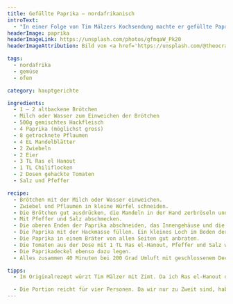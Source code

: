```yaml
---
title: Gefüllte Paprika – nordafrikanisch
introText:
  - "In einer Folge von Tim Mälzers Kochsendung machte er gefüllte Paprika. Sein Ansatz gefiel mir und so machte ich mich ans Nachkochen. Am Ende veränderte ich etwa das halbe Rezept, aber die Grundidee blieb die von Tim Mälzer."
headerImage: paprika
headerImageLink: https://unsplash.com/photos/gfmqaW_Pk20
headerImageAttribution: Bild von <a href='https://unsplash.com/@theocrazzolara?utm_source=unsplash&utm_medium=referral&utm_content=creditCopyText'>Theo Crazzolara</a> auf <a href='https://unsplash.com/?utm_source=unsplash&utm_medium=referral&utm_content=creditCopyText'>Unsplash</a>

tags:
  - nordafrika
  - gemüse
  - ofen

category: hauptgerichte

ingredients:
  - 1 – 2 altbackene Brötchen
  - Milch oder Wasser zum Einweichen der Brötchen
  - 500g gemischtes Hackfleisch
  - 4 Paprika (möglichst gross)
  - 8 getrocknete Pflaumen
  - 4 EL Mandelblätter
  - 2 Zwiebeln
  - 2 Eier
  - 3 TL Ras el Hanout
  - 1 TL Chiliflocken
  - 2 Dosen gehackte Tomaten
  - Salz und Pfeffer

recipe:
  - Brötchen mit der Milch oder Wasser einweichen.
  - Zwiebel und Pflaumen in kleine Würfel schneiden.
  - Die Brötchen gut ausdrücken, die Mandeln in der Hand zerbröseln und alles in einer großen Schüssel mit dem gemischten Hack, den rohen Zwiebeln, den aufgeschlagenen Eiern, den Chiliflocken und 2 TL Ras el-Hanout vermengen.
  - Mit Pfeffer und Salz abschmecken.
  - Die oberen Enden der Paprika abschneiden, das Innengehäuse und die Kerne entfernen.
  - Die Paprika mit der Hackmasse füllen. Ein kleines Loch im Boden der Paprika könnte helfen, diese besser zu füllen.
  - Die Paprika in einem Bräter von allen Seiten gut anbraten.
  - Die Tomaten aus der Dose mit 1 TL Ras el-Hanout, Pfeffer und Salz würzen und über die angebratenen Paprika geben.
  - Die Paprikadeckel ebenso dazu legen.
  - Alles zusammen 40 Minuten bei 200 Grad Umluft mit geschlossenem Deckel im Backofen zu Ende garen. Dazu passt am Besten Reis.

tipps:
  - Im Originalrezept würzt Tim Mälzer mit Zimt. Da ich Ras el-Hanout durch diverse Couscous-Gerichte schätzen gelernt habe, fand ich diese Gewürzmischung interessanter. Sie enthält auch Zimt. Kreuzkümmel könnte auch noch passen. Allerdings diktieren die getrockneten Pflaumen (Datteln waren es bei Mälzer) eine etwas süssere Würzung. Deshalb kann man zwar noch mehr modifizieren, sollte dann aber die einzelnen Bestandteile genau überdenken.

  - Die Portion reicht für vier Personen. Da wir nur zu Zweit sind, habe ich mit einem Kochvorgang gleich für ein nächstes Mal vorgekocht. Die Soße reicht in meinen Augen eher für einmal. Aber da ist jeder anders veranlagt.
---
```

